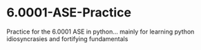 # 6.0001-ASE-Practice
Practice for the 6.0001 ASE in python... mainly for learning python idiosyncrasies and fortifying fundamentals

